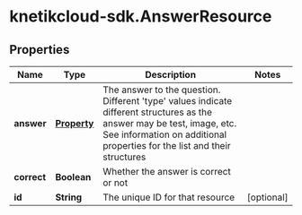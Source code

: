 # knetikcloud-sdk.AnswerResource

## Properties
Name | Type | Description | Notes
------------ | ------------- | ------------- | -------------
**answer** | [**Property**](Property.md) | The answer to the question. Different &#39;type&#39; values indicate different structures as the answer may be test, image, etc. See information on additional properties for the list and their structures | 
**correct** | **Boolean** | Whether the answer is correct or not | 
**id** | **String** | The unique ID for that resource | [optional] 


